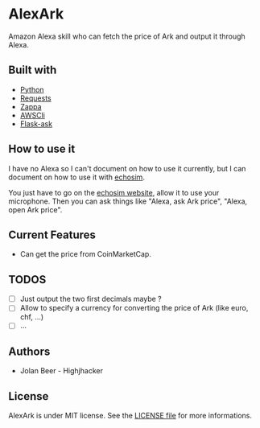 # AlexArk

Amazon Alexa skill who can fetch the price of Ark and output it through Alexa.

## Built with
- [Python](https://www.python.org/)
- [Requests](http://docs.python-requests.org/en/master/)
- [Zappa](https://github.com/Miserlou/Zappa)
- [AWSCli](https://pypi.python.org/pypi/awscli)
- [Flask-ask](https://github.com/johnwheeler/flask-ask)

## How to use it
I have no Alexa so I can't document on how to use it currently, but I can document
on how to use it with [echosim](https://echosim.io/).

You just have to go on the [echosim website](https://echosim.io/), allow it to use
your microphone. Then you can ask things like "Alexa, ask Ark price", "Alexa, open Ark price".

## Current Features
- Can get the price from CoinMarketCap.

## TODOS
- [ ] Just output the two first decimals maybe ?
- [ ] Allow to specify a currency for converting the price of Ark (like euro, chf, ...)
- [ ] ... 

## Authors

- Jolan Beer - Highjhacker

## License

AlexArk is under MIT license. See the [LICENSE file](https://github.com/Highjhacker/Alexark/blob/master/LICENSE) for more informations.

